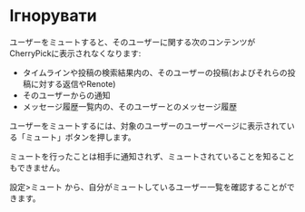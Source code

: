# Ігнорувати

ユーザーをミュートすると、そのユーザーに関する次のコンテンツがCherryPickに表示されなくなります:

* タイムラインや投稿の検索結果内の、そのユーザーの投稿(およびそれらの投稿に対する返信やRenote)
* そのユーザーからの通知
* メッセージ履歴一覧内の、そのユーザーとのメッセージ履歴

ユーザーをミュートするには、対象のユーザーのユーザーページに表示されている「ミュート」ボタンを押します。

ミュートを行ったことは相手に通知されず、ミュートされていることを知ることもできません。

設定>ミュート から、自分がミュートしているユーザー一覧を確認することができます。

